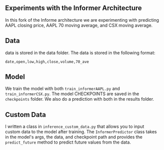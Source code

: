 ## Experiments with the Informer Architecture 

In this fork of the Informe architecture we are experimenting with predicting AAPL closing price, AAPL 70 moving average, and CSX moving average.

## Data

data is stored in the data folder. The data is stored in the following format:

```csv
date,open,low,high,close,volume,70_ave
```

## Model

We train the model with both `train_informerAAPL.py` and `train_informerCSX.py`. The model CHECKPOINTS are saved in the `checkpoints` folder.
We also do a prediction with both in the results folder.


## Custom Data

I written a class in `inference_custom_data.py` that allows you to input custom data to the model after training. The `InformerPredictor` class takes in the model's args, the data, and checkpoint path and provides the `predict_future` method to predict future values from the data.

